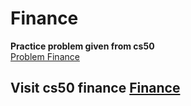 # Finance
**Practice problem given from cs50**  
[Problem Finance](https://cs50.harvard.edu/x/2020/tracks/web/finance/)  
## Visit cs50 finance [Finance](https://finance.cs50.net/)
